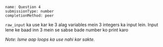 ```ngMeta
name: Question 4
submissionType: number
completionMethod: peer
```

`raw_input` ka use kar ke 3 alag variables mein 3 integers ka input lein. Input lene ke baad inn 3 mein se sabse bade number ko print karo

*Note: Isme aap loops ka use nahi kar sakte.*
